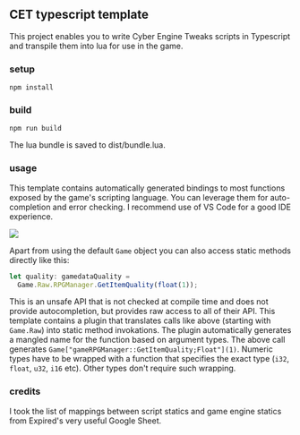 
## CET typescript template
This project enables you to write Cyber Engine Tweaks scripts in Typescript and transpile them into lua for use in the game.

### setup
```
npm install
```


### build
```
npm run build
```
The lua bundle is saved to dist/bundle.lua.


### usage
This template contains automatically generated bindings to most functions exposed by the game's scripting language. You can leverage them for auto-completion and error checking.
I recommend use of VS Code for a good IDE experience.

<img src="https://media.giphy.com/media/XcWYom9J9l4ipCKLnq/giphy.gif">


Apart from using the default `Game` object you can also access static methods directly like this:
```ts
let quality: gamedataQuality =
  Game.Raw.RPGManager.GetItemQuality(float(1));
```
This is an unsafe API that is not checked at compile time and does not provide autocompletion, but provides raw access to all of their API. This template contains a plugin that translates calls like above (starting with `Game.Raw`) into static method invokations. The plugin automatically generates a mangled name for the function based on argument types. The above call generates `Game["gameRPGManager::GetItemQuality;Float"](1)`. Numeric types have to be wrapped with a function that specifies the exact type (`i32`, `float`, `u32`, `i16` etc). Other types don't require such wrapping.

### credits

I took the list of mappings between script statics and game engine statics from Expired's very useful Google Sheet.
